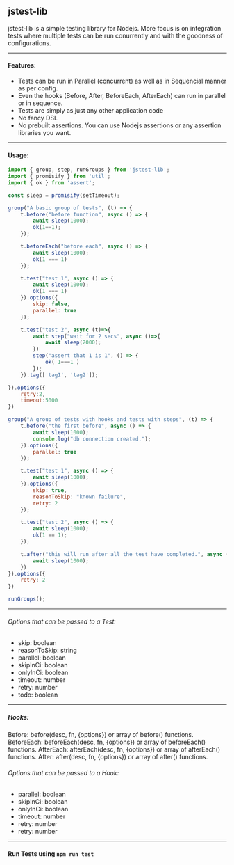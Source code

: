 ## jstest-lib

jstest-lib is a simple testing library for Nodejs. More focus is on integration tests where multiple tests can be run conurrently and with the goodness of configurations.

------------


#### Features:
- Tests can be run in Parallel (concurrent) as well as in Sequencial manner as per config.
- Even the hooks (Before, After, BeforeEach, AfterEach) can run in parallel or in sequence.
- Tests are simply as just any other application code
- No fancy DSL
- No prebuilt assertions. You can use Nodejs assertions or any assertion libraries you want.

------------


#### Usage:
```javascript
import { group, step, runGroups } from 'jstest-lib';
import { promisify } from 'util';
import { ok } from 'assert';

const sleep = promisify(setTimeout);

group("A basic group of tests", (t) => {
    t.before("before function", async () => {
        await sleep(1000);
        ok(1==1);
    });

    t.beforeEach("before each", async () => {
        await sleep(1000);
        ok(1 === 1)
    });

    t.test("test 1", async () => {
        await sleep(1000);
        ok(1 === 1)
    }).options({
        skip: false,
        parallel: true
    });

    t.test("test 2", async (t)=>{
        await step("wait for 2 secs", async ()=>{
            await sleep(2000);
        })
        step("assert that 1 is 1", () => {
            ok( 1===1 )
        });
    }).tag(['tag1', 'tag2']);

}).options({
    retry:2,
    timeout:5000
})

group("A group of tests with hooks and tests with steps", (t) => {
    t.before("the first before", async () => {
        await sleep(1000);
        console.log("db connection created.");
    }).options({
        parallel: true
    });

    t.test("test 1", async () => {
        await sleep(1000);
    }).options({
        skip: true,
        reasonToSkip: "known failure",
        retry: 2
    });

    t.test("test 2", async () => {
        await sleep(1000);
        ok(1 == 1);
    });

    t.after("this will run after all the test have completed.", async () => {
        await sleep(1000);
    })
}).options({
    retry: 2
})

runGroups();
```


------------

###### Options that can be passed to a Test:
- skip: boolean
- reasonToSkip: string
- parallel: boolean
- skipInCi: boolean
- onlyInCi: boolean
- timeout: number
- retry: number
- todo: boolean

------------
##### Hooks:
Before: before(desc, fn, {options}) or array of before() functions.
BeforeEach: beforeEach(desc, fn, {options}) or array of beforeEach() functions.
AfterEach: afterEach(desc, fn, {options}) or array of afterEach() functions.
After: after(desc, fn, {options}) or array of after() functions.


###### Options that can be passed to a Hook:
- parallel: boolean
- skipInCi: boolean
- onlyInCi: boolean
- timeout: number
- retry: number
- retry: number


------------

#### Run Tests using    `npm run test`
